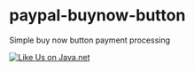 paypal-buynow-button
====================

Simple buy now button payment processing

<a href="http://www.javaforgepoc.net/?q=vote/node/8/1/like/alternate/kTJ6wVmfRSvDcbjtWaHJHi5IQINH2BlYxv5Xz-T69aA/nojs" target="new"><img src="https://www.java.net/sites/default/files/java-net-like-us.png" title="Like Us on Java.net" alt="Like Us on Java.net" /></a>
